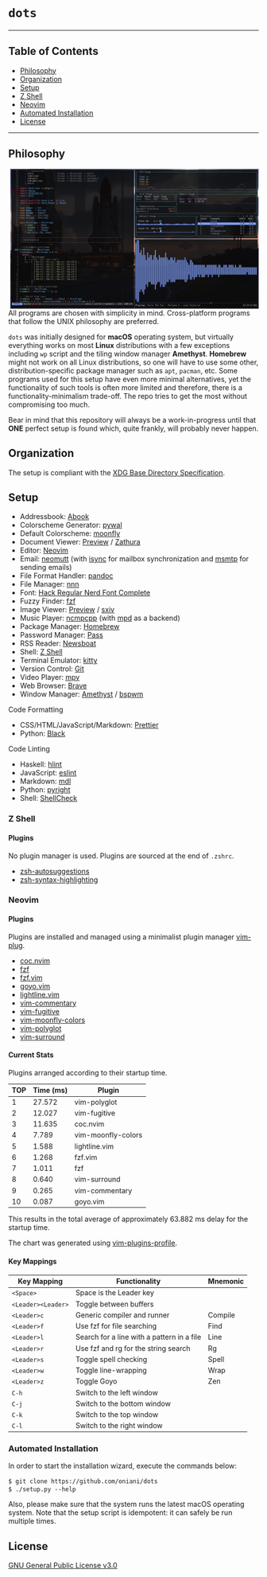 # `dots`

---

## Table of Contents

- [Philosophy](#philosophy)
- [Organization](#organization)
- [Setup](#setup)
- [Z Shell](#z-shell)
- [Neovim](#neovim)
- [Automated Installation](#automated-installation)
- [License](#license)

---

## Philosophy

<img src="demo.png" alt="Desktop" align="right" width="500px">

All programs are chosen with simplicity in mind. Cross-platform programs that
follow the UNIX philosophy are preferred.

`dots` was initially designed for **macOS** operating system, but virtually
everything works on most **Linux** distributions with a few exceptions
including `wp` script and the tiling window manager **Amethyst**. **Homebrew**
might not work on all Linux distributions, so one will have to use some other,
distribution-specific package manager such as `apt`, `pacman`, etc. Some
programs used for this setup have even more minimal alternatives, yet the
functionality of such tools is often more limited and therefore, there is a
functionality-minimalism trade-off. The repo tries to get the most without
compromising too much.

Bear in mind that this repository will always be a work-in-progress until that
**ONE** perfect setup is found which, quite frankly, will probably never
happen.

## Organization

The setup is compliant with the [XDG Base Directory
Specification](https://specifications.freedesktop.org/basedir-spec/basedir-spec-latest.html).

## Setup

- Addressbook: [Abook](http://abook.sourceforge.net/)
- Colorscheme Generator: [pywal](https://github.com/dylanaraps/pywal)
- Default Colorscheme: [moonfly](https://github.com/bluz71/vim-moonfly-colors)
- Document Viewer: [Preview](https://support.apple.com/guide/preview/welcome/mac) / [Zathura](https://github.com/zegervdv/homebrew-zathura)
- Editor: [Neovim](https://neovim.io/)
- Email: [neomutt](https://neomutt.org/) (with [isync](http://isync.sourceforge.net/) for mailbox synchronization and [msmtp](https://marlam.de/msmtp/) for sending emails)
- File Format Handler: [pandoc](https://pandoc.org/)
- File Manager: [nnn](https://github.com/jarun/nnn)
- Font: [Hack Regular Nerd Font Complete](https://github.com/ryanoasis/nerd-fonts/blob/master/patched-fonts/Hack/Regular/complete/Hack%20Regular%20Nerd%20Font%20Complete.ttf)
- Fuzzy Finder: [fzf](https://github.com/junegunn/fzf)
- Image Viewer: [Preview](<https://en.wikipedia.org/wiki/Preview_(macOS)>) / [sxiv](https://github.com/muennich/sxiv)
- Music Player: [ncmpcpp](https://rybczak.net/ncmpcpp/) (with [mpd](https://www.musicpd.org/) as a backend)
- Package Manager: [Homebrew](https://brew.sh/)
- Password Manager: [Pass](https://www.passwordstore.org/)
- RSS Reader: [Newsboat](https://newsboat.org/)
- Shell: [Z Shell](http://zsh.sourceforge.net/)
- Terminal Emulator: [kitty](https://sw.kovidgoyal.net/kitty/)
- Version Control: [Git](https://git-scm.com/downloads)
- Video Player: [mpv](https://mpv.io/)
- Web Browser: [Brave](https://brave.com/)
- Window Manager: [Amethyst](https://github.com/ianyh/Amethyst) / [bspwm](https://github.com/baskerville/bspwm)

Code Formatting

- CSS/HTML/JavaScript/Markdown: [Prettier](https://prettier.io/)
- Python: [Black](https://black.readthedocs.io/en/stable/)

Code Linting

- Haskell: [hlint](http://hackage.haskell.org/package/hlint)
- JavaScript: [eslint](https://eslint.org/)
- Markdown: [mdl](https://github.com/DavidAnson/markdownlint)
- Python: [pyright](https://github.com/Microsoft/pyright)
- Shell: [ShellCheck](https://www.shellcheck.net/)

### Z Shell

#### Plugins

No plugin manager is used. Plugins are sourced at the end of `.zshrc`.

- [zsh-autosuggestions](https://github.com/zsh-users/zsh-autosuggestions)
- [zsh-syntax-highlighting](https://github.com/zsh-users/zsh-syntax-highlighting)

### Neovim

#### Plugins

Plugins are installed and managed using a minimalist plugin manager
[vim-plug](https://github.com/junegunn/vim-plug).

- [coc.nvim](https://github.com/neoclide/coc.nvim)
- [fzf](https://github.com/junegunn/fzf)
- [fzf.vim](https://github.com/junegunn/fzf.vim)
- [goyo.vim](https://github.com/junegunn/goyo.vim)
- [lightline.vim](https://github.com/itchyny/lightline.vim)
- [vim-commentary](https://github.com/tpope/vim-commentary)
- [vim-fugitive](https://github.com/tpope/vim-fugitive)
- [vim-moonfly-colors](https://github.com/bluz71/vim-moonfly-colors)
- [vim-polyglot](https://github.com/sheerun/vim-polyglot)
- [vim-surround](https://github.com/tpope/vim-surround)

#### Current Stats

Plugins arranged according to their startup time.

| TOP | Time (ms) | Plugin             |
| --- | --------- | ------------------ |
| 1   | 27.572    | vim-polyglot       |
| 2   | 12.027    | vim-fugitive       |
| 3   | 11.635    | coc.nvim           |
| 4   | 7.789     | vim-moonfly-colors |
| 5   | 1.588     | lightline.vim      |
| 6   | 1.268     | fzf.vim            |
| 7   | 1.011     | fzf                |
| 8   | 0.640     | vim-surround       |
| 9   | 0.265     | vim-commentary     |
| 10  | 0.087     | goyo.vim           |

This results in the total average of approximately 63.882 ms delay for the
startup time.

The chart was generated using
[vim-plugins-profile](https://github.com/hyiltiz/vim-plugins-profile).

#### Key Mappings

| Key Mapping        | Functionality                              | Mnemonic |
| ------------------ | ------------------------------------------ | -------- |
| `<Space>`          | Space is the Leader key                    |          |
| `<Leader><Leader>` | Toggle between buffers                     |          |
| `<Leader>c`        | Generic compiler and runner                | Compile  |
| `<Leader>f`        | Use fzf for file searching                 | Find     |
| `<Leader>l`        | Search for a line with a pattern in a file | Line     |
| `<Leader>r`        | Use fzf and rg for the string search       | Rg       |
| `<Leader>s`        | Toggle spell checking                      | Spell    |
| `<Leader>w`        | Toggle line-wrapping                       | Wrap     |
| `<Leader>z`        | Toggle Goyo                                | Zen      |
| `C-h`              | Switch to the left window                  |          |
| `C-j`              | Switch to the bottom window                |          |
| `C-k`              | Switch to the top window                   |          |
| `C-l`              | Switch to the right window                 |          |

### Automated Installation

In order to start the installation wizard, execute the commands below:

```console
$ git clone https://github.com/oniani/dots
$ ./setup.py --help
```

Also, please make sure that the system runs the latest macOS operating system.
Note that the setup script is idempotent: it can safely be run multiple times.

## License

[GNU General Public License v3.0](LICENSE)
